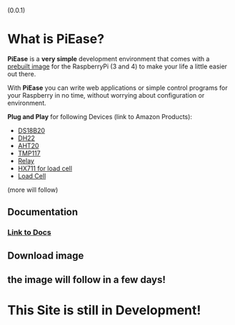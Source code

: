 (0.0.1)

# What is PiEase?

**PiEase** is a **very simple** development environment that comes with a [prebuilt image]() for the RaspberryPi (3 and
4) to make your life a
little easier out there.

With **PiEase** you can write web applications or simple control programs for your Raspberry in no time, without
worrying
about configuration or environment.

**Plug and Play** for following Devices (link to Amazon Products):

- [DS18B20](https://amzn.to/3YZJu50)
- [DH22](https://amzn.to/3YKgluL)
- [AHT20](https://amzn.to/3kc6MWC)
- [TMP117](https://amzn.to/3lOX259)
- [Relay](https://amzn.to/3xAoeag)
- [HX711 for load cell](https://amzn.to/3lMIlQ7)
- [Load Cell](https://amzn.to/41aXquI)

(more will follow)

## Documentation

### [Link to Docs](https://anderswodenker.github.io/piease/#/)

## Download image
## the image will follow in a few days!

# This Site is still in Development!
